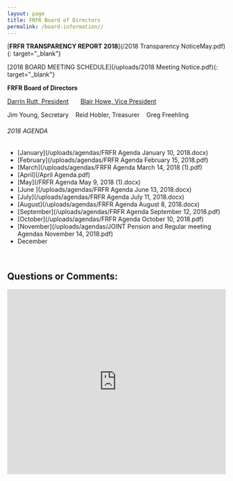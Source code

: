```yaml
---
layout: page
title: FRFR Board of Directors
permalink: /board-information//
---
```


[**FRFR&nbsp;****TRANSPARENCY REPORT 201****8**](/2018 Transparency NoticeMay.pdf){: target="_blank"}

[2018 BOARD MEETING SCHEDULE](/uploads/2018 Meeting Notice.pdf){: target="_blank"}

**FRFR Board of Directors**

[Darrin Rutt, President](mailto:drutt@frfr.co?subject=Website%20Inquiry)&nbsp; &nbsp; &nbsp; &nbsp;[Blair Howe, Vice President](mailto:bhowe@frfr.co?subject=Website%20Inquiry)

Jim Young, Secretary&nbsp; &nbsp; Reid Hobler, Treasurer&nbsp; &nbsp; Greg Freehling

###### 2018 AGENDA

* [January](/uploads/agendas/FRFR Agenda January 10, 2018.docx)
* [February](/uploads/agendas/FRFR Agenda February 15, 2018.pdf)
* [March](/uploads/agendas/FRFR Agenda March 14, 2018 (1).pdf)
* [April](/April Agenda.pdf)
* [May](/FRFR Agenda May 9, 2018 (1).docx)
* [June&nbsp;](/uploads/agendas/FRFR Agenda June 13, 2018.docx)
* [July](/uploads/agendas/FRFR Agenda July 11, 2018.docx)
* [August](/uploads/agendas/FRFR Agenda August 8, 2018.docx)
* [September](/uploads/agendas/FRFR Agenda September 12, 2018.pdf)
* [October](/uploads/agendas/FRFR Agenda October 10, 2018.pdf)&nbsp;
* [November](/uploads/agendas/JOINT Pension and Regular meeting  Agendas November 14, 2018.pdf)
* December

&nbsp;

## Questions or Comments:

<div id="wufoo-z6pl7to0reuswt"><iframe id="wufooFormz6pl7to0reuswt" class="wufoo-form-container" height="426" allowtransparency="true" frameborder="0" scrolling="no" style="width:100%;border:none" src="https://frfr.wufoo.com/embed/z6pl7to0reuswt/def/embedKey=z6pl7to0reuswt591319&amp;entsource=&amp;referrer=&amp;header=hide">Fill out my Wufoo form!</iframe></div>

<script type="text/javascript">
          var z6pl7to0reuswt;(function(d, t) {
                  var s = d.createElement(t), options = {
                  'userName':'frfr',
                  'formHash':'z6pl7to0reuswt',
                  'autoResize':true,
                  'height':'577',
                  'async':true,
                  'host':'wufoo.com',
                  'header':'hide',
                  'ssl':true};
                  s.src = ('https:' == d.location.protocol ? 'https://' : 'http://') + 'www.wufoo.com/scripts/embed/form.js';
                  s.onload = s.onreadystatechange = function() {
                  var rs = this.readyState; if (rs) if (rs != 'complete') if (rs != 'loaded') return;
                  try { z6pl7to0reuswt = new WufooForm();z6pl7to0reuswt.initialize(options);z6pl7to0reuswt.display(); } catch (e) {}};
                  var scr = d.getElementsByTagName(t)[0], par = scr.parentNode; par.insertBefore(s, scr);
                  })(document, 'script');
        </script>

## &nbsp;

<div class="clearfix stations" itemscope="">&nbsp;</div>

<div class="clearfix stations" itemscope="">&nbsp;</div>

## &nbsp;
